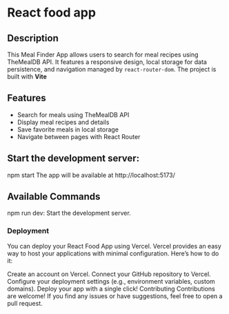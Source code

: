 # React food app

## Description

This Meal Finder App allows users to search for meal recipes using TheMealDB API. It features a responsive design, local storage for data persistence, and navigation managed by `react-router-dom`. The project is built with **Vite** 

## Features

- Search for meals using TheMealDB API
- Display meal recipes and details
- Save favorite meals in local storage
- Navigate between pages with React Router

## Start the development server:

npm start
The app will be available at  http://localhost:5173/

## Available Commands

npm run dev: Start the development server.


### Deployment

You can deploy your React Food App using Vercel. Vercel provides an easy way to host your applications with minimal configuration. Here’s how to do it:

Create an account on Vercel.
Connect your GitHub repository to Vercel.
Configure your deployment settings (e.g., environment variables, custom domains).
Deploy your app with a single click!
Contributing
Contributions are welcome! If you find any issues or have suggestions, feel free to open a pull request.
